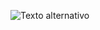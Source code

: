 ![Texto alternativo](https://res.cloudinary.com/dyhpbqaht/image/upload/v1710796614/kbeuje6nds2utyyw2ahh.jpg)
